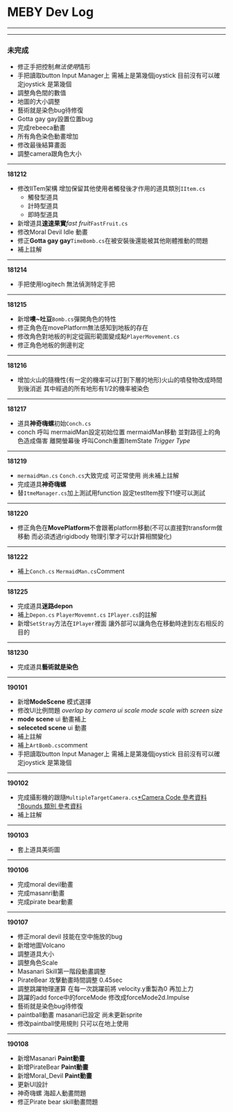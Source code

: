 # MEBY Dev Log
---
---
### 未完成
- 修正手把控制*無法使用*情形
- 手把讀取button Input Manager上 需補上是第幾個joystick 目前沒有可以確定joystick 是第幾個
- 調整角色間的數值
- 地圖的大小調整
- 藝術就是染色bug待修復
- Gotta gay gay設置位置bug
- 完成rebeeca動畫
- 所有角色染色動畫增加
- 修改最後結算畫面
- 調整camera跟角色大小
---
**181212**
- 修改IITem架構 增加保留其他使用者觸發後才作用的道具類別`IItem.cs`
  * 觸發型道具
  * 計時型道具
  * 即時型道具
- 新增道具**速速果實***fast fruit*`FastFruit.cs`
- 修改Moral Devil Idle 動畫
- 修正**Gotta gay gay**`TimeBomb.cs`在被安裝後還能被其他剛體推動的問題
- 補上註解
---
**181214**
- 手把使用logitech 無法偵測特定手把
---
**181215**
- 新增**噢~吐豆**`Bomb.cs`彈開角色的特性
- 修正角色在movePlatform無法感知到地板的存在
- 修改角色對地板的判定從圓形範圍變成點`PlayerMovement.cs`
- 修正角色地板的側邊判定
---
**181216**
- 增加火山的隨機性(有一定的機率可以打到下層的地形)火山的噴發物改成時間到後消逝 其中經過的所有地形有1/2的機率被染色
---
**181217**
- 道具**神奇嗨螺**初始`Conch.cs`
- conch 呼叫 mermaidMan設定初始位置 mermaidMan移動 並對路徑上的角色造成傷害 離開螢幕後 呼叫Conch重置ItemState  *Trigger Type*
---
**181219**
- `mermaidMan.cs` `Conch.cs`大致完成 可正常使用 尚未補上註解
- 完成道具**神奇嗨螺**
- 替`ItmeManager.cs`加上測試用function 設定testItem按下f1便可以測試
---
**181220**
- 修正角色在**MovePlatform**不會跟著platform移動(不可以直接對transform做移動 而必須透過rigidbody 物理引擎才可以計算相關變化)
---
**181222**
- 補上`Conch.cs` `MermaidMan.cs`Comment
---
**181225**
- 完成道具**迷路depon**
- 補上`Depon.cs` `PlayerMovemnt.cs` `IPlayer.cs`的註解
- 新增`SetStray`方法在`IPlayer`裡面 讓外部可以讓角色在移動時達到左右相反的目的
---
**181230**
- 完成道具**藝術就是染色**
---
**190101**
- 新增**ModeScene** 模式選擇
- 修改UI比例問題 *overlap by camera ui scale mode scale with screen size*
- **mode scene** ui 動畫補上
- **seleceted scene** ui 動畫 
- 補上註解
- 補上`ArtBomb.cs`comment
- 手把讀取button Input Manager上 需補上是第幾個joystick 目前沒有可以確定joystick 是第幾個
---
**190102**
- 完成攝影機的跟隨`MultipleTargetCamera.cs`[*Camera Code 參考資料 ](https://www.youtube.com/watch?v=aLpixrPvlB8)[*Bounds 類別 參考資料](https://docs.unity3d.com/ScriptReference/Bounds.html)
- 補上註解
---
**190103**
- 套上道具美術圖
---
**190106**
- 完成moral devil動畫
- 完成masanri動畫
- 完成pirate bear動畫
---
**190107**
- 修正moral devil 技能在空中施放的bug
- 新增地圖Volcano
- 調整道具大小
- 調整角色Scale
- Masanari Skill第一階段動畫調整
- PirateBear 攻擊動畫時間調整 0.45sec
- 調整跳躍物理運算 在每一次跳躍前將 velocity.y重製為0 再加上力
- 跳躍的add force中的forceMode 修改成forceMode2d.Impulse
- 藝術就是染色bug待修復
- paintball動畫 masanari已設定 尚未更新sprite
- 修改paintball使用規則 只可以在地上使用
---
**190108**
- 新增Masanari **Paint動畫**
- 新增PirateBear **Paint動畫**
- 新增Moral_Devil **Paint動畫**
- 更新UI設計
- 神奇嗨螺 海超人動畫問題
- 修正Pirate bear skill動畫問題
